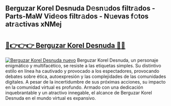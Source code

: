 ## Berguzar Korel Desnuda D𝚎sn𝚞dos filtr𝚊dos - Parts-MaW Vid𝚎os filtr𝚊dos - N𝚞evas f𝚘tos atr𝚊ctivas xNMej

# <h2><a href="http://mb4xfh.tromn.icu/?c=Berguzar+Korel+Desnuda">🔗👉👉👉 Berguzar Korel Desnuda 🔗🔗</a></h2>

[![Berguzar Korel Desnuda nuevo](https://i.imgur.com/pEAQMta.gif)](http://mb4xfh.tromn.icu/?c=Berguzar+Korel+Desnuda)
Berguzar Korel Desnuda, un personaje enigmático y multifacético, se resiste a las etiquetas simples. Su distintivo estilo en línea ha cautivado y provocado a los espectadores, provocando debates sobre ética, autoexpresión y las complejidades de las comunidades digitales. A pesar de la incertidumbre de sus próximas acciones, su impacto en la comunidad virtual es profundo. Armado con una dedicación inquebrantable y un atractivo innegable, el alcance de Berguzar Korel Desnuda en el mundo virtual es expansivo.
